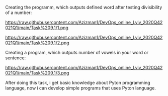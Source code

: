 Creating the programm, which outputs defined word after testing divisibility of a number:

https://raw.githubusercontent.com/Azizman1/DevOps_online_Lviv_2020Q42021Q1/main/Task%209.1/1.png

https://raw.githubusercontent.com/Azizman1/DevOps_online_Lviv_2020Q42021Q1/main/Task%209.1/2.png


Creating a program, which outputs number of vowels in your word or sentence:

https://raw.githubusercontent.com/Azizman1/DevOps_online_Lviv_2020Q42021Q1/main/Task%209.1/3.png


After doing this task, i get basic knowledge about Pyton programming language, now i can develop simple programs that uses Pyton language.
